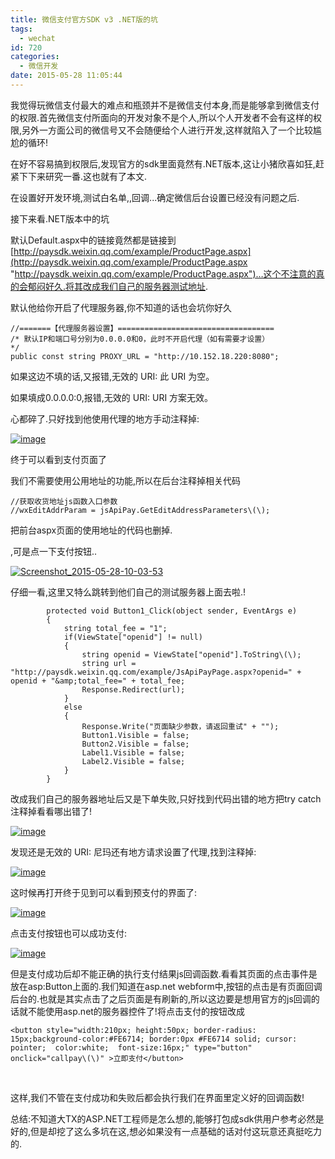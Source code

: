 ```yaml
---
title: 微信支付官方SDK v3 .NET版的坑
tags:
  - wechat
id: 720
categories:
  - 微信开发
date: 2015-05-28 11:05:44
---
```


我觉得玩微信支付最大的难点和瓶颈并不是微信支付本身,而是能够拿到微信支付的权限.首先微信支付所面向的开发对象不是个人,所以个人开发者不会有这样的权限,另外一方面公司的微信号又不会随便给个人进行开发,这样就陷入了一个比较尴尬的循环!

在好不容易搞到权限后,发现官方的sdk里面竟然有.NET版本,这让小猪欣喜如狂,赶紧下下来研究一番.这也就有了本文.

在设置好开发环境,测试白名单,,回调...确定微信后台设置已经没有问题之后.

接下来看.NET版本中的坑

默认Default.aspx中的链接竟然都是链接到[http://paysdk.weixin.qq.com/example/ProductPage.aspx](http://paysdk.weixin.qq.com/example/ProductPage.aspx "http://paysdk.weixin.qq.com/example/ProductPage.aspx")…这个不注意的真的会郁闷好久.将其改成我们自己的服务器测试地址.

默认他给你开启了代理服务器,你不知道的话也会坑你好久
```
//=======【代理服务器设置】===================================
/* 默认IP和端口号分别为0.0.0.0和0，此时不开启代理（如有需要才设置）
*/
public const string PROXY_URL = "http://10.152.18.220:8080";
```
如果这边不填的话,又报错,无效的 URI: 此 URI 为空。

如果填成0.0.0.0:0,报错,无效的 URI: URI 方案无效。

心都碎了.只好找到他使用代理的地方手动注释掉:

[![image](http://www.smallerpig.com/wp-content/uploads/2015/05/image_thumb5.png "image")](http://www.smallerpig.com/wp-content/uploads/2015/05/image5.png)

终于可以看到支付页面了

我们不需要使用公用地址的功能,所以在后台注释掉相关代码
```
//获取收货地址js函数入口参数
//wxEditAddrParam = jsApiPay.GetEditAddressParameters\(\);
```
把前台aspx页面的使用地址的代码也删掉.

,可是点一下支付按钮..

[![Screenshot_2015-05-28-10-03-53](http://www.smallerpig.com/wp-content/uploads/2015/05/Screenshot_2015-05-28-10-03-53_thumb.png "Screenshot_2015-05-28-10-03-53")](http://www.smallerpig.om/wp-content/uploads/2015/05/Screenshot_2015-05-28-10-03-53.png)

仔细一看,这里又特么跳转到他们自己的测试服务器上面去啦.!
```
        protected void Button1_Click(object sender, EventArgs e)
        {
            string total_fee = "1";
            if(ViewState["openid"] != null)
            {
                string openid = ViewState["openid"].ToString\(\);
                string url = "http://paysdk.weixin.qq.com/example/JsApiPayPage.aspx?openid=" + openid + "&amp;total_fee=" + total_fee;
                Response.Redirect(url);
            }
            else
            {
                Response.Write("页面缺少参数，请返回重试" + "");
                Button1.Visible = false;
                Button2.Visible = false;
                Label1.Visible = false;
                Label2.Visible = false;
            }
        }
```
改成我们自己的服务器地址后又是下单失败,只好找到代码出错的地方把try catch注释掉看看哪出错了!

[![image](http://www.smallerpig.com/wp-content/uploads/2015/05/image_thumb6.png "image")](http://www.smallerpig.com/wp-content/uploads/2015/05/image6.png)

发现还是无效的 URI: 尼玛还有地方请求设置了代理,找到注释掉:

[![image](http://www.smallerpig.com/wp-content/uploads/2015/05/image_thumb7.png "image")](http://www.smallerpig.com/wp-content/uploads/2015/05/image7.png)

这时候再打开终于见到可以看到预支付的界面了:

[![image](http://www.smallerpig.com/wp-content/uploads/2015/05/image_thumb8.png "image")](http://www.smallerpig.com/wp-content/uploads/2015/05/image8.png)

点击支付按钮也可以成功支付:

[![image](http://www.smallerpig.com/wp-content/uploads/2015/05/image_thumb9.png "image")](http://www.smallerpig.com/wp-content/uploads/2015/05/image9.png)

但是支付成功后却不能正确的执行支付结果js回调函数.看看其页面的点击事件是放在asp:Button上面的.我们知道在asp.net webform中,按钮的点击是有页面回调后台的.也就是其实点击了之后页面是有刷新的,所以这边要是想用官方的js回调的话就不能使用asp.net的服务器控件了!将点击支付的按钮改成

``` 
<button style="width:210px; height:50px; border-radius: 15px;background-color:#FE6714; border:0px #FE6714 solid; cursor: pointer;  color:white;  font-size:16px;" type="button" onclick="callpay\(\)" >立即支付</button>
```
&nbsp;

这样,我们不管在支付成功和失败后都会执行我们在界面里定义好的回调函数!

总结:不知道大TX的ASP.NET工程师是怎么想的,能够打包成sdk供用户参考必然是好的,但是却挖了这么多坑在这,想必如果没有一点基础的话对付这玩意还真挺吃力的.